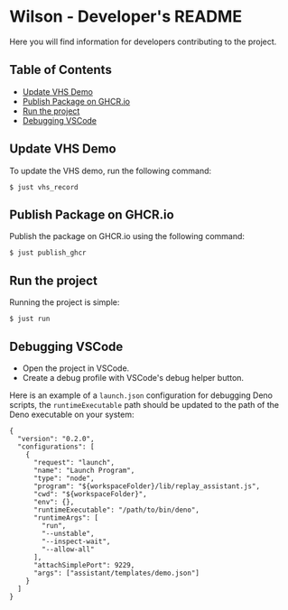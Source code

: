 # Wilson - Developer's README<!-- omit in toc -->

Here you will find information for developers contributing to the project.

## Table of Contents<!-- omit in toc -->

- [Update VHS Demo](#update-vhs-demo)
- [Publish Package on GHCR.io](#publish-package-on-ghcrio)
- [Run the project](#run-the-project)
- [Debugging VSCode](#debugging-vscode)

## Update VHS Demo

To update the VHS demo, run the following command:

`$ just vhs_record`

## Publish Package on GHCR.io

Publish the package on GHCR.io using the following command:

`$ just publish_ghcr`

## Run the project

Running the project is simple:

`$ just run`

## Debugging VSCode

- Open the project in VSCode.
- Create a debug profile with VSCode's debug helper button.

Here is an example of a `launch.json` configuration for debugging Deno scripts,
the `runtimeExecutable` path should be updated to the path of the Deno
executable on your system:

```text
{
  "version": "0.2.0",
  "configurations": [
    {
      "request": "launch",
      "name": "Launch Program",
      "type": "node",
      "program": "${workspaceFolder}/lib/replay_assistant.js",
      "cwd": "${workspaceFolder}",
      "env": {},
      "runtimeExecutable": "/path/to/bin/deno",
      "runtimeArgs": [
        "run",
        "--unstable",
        "--inspect-wait",
        "--allow-all"
      ],
      "attachSimplePort": 9229,
      "args": ["assistant/templates/demo.json"]
    }
  ]
}
```
